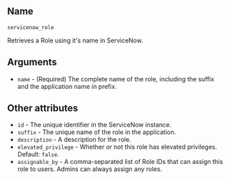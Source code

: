 ## Name

`servicenow_role`

Retrieves a Role using it's name in ServiceNow.

## Arguments

* `name` - (Required) The complete name of the role, including the suffix and the application name in prefix.

## Other attributes
* `id` - The unique identifier in the ServiceNow instance.
* `suffix` - The unique name of the role in the application.
* `description` - A description for the role.
* `elevated_privilege` - Whether or not this role has elevated privileges. Default: `false`.
* `assignable_by` - A comma-separated list of Role IDs that can assign this role to users. Admins can always assign any roles.